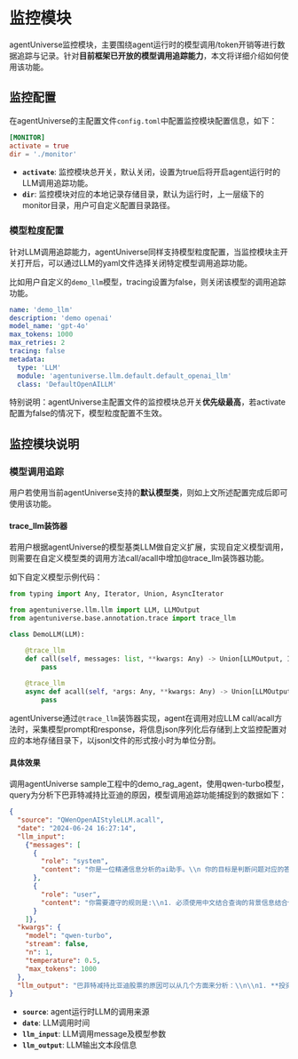 # 监控模块
agentUniverse监控模块，主要围绕agent运行时的模型调用/token开销等进行数据追踪与记录。针对**目前框架已开放的模型调用追踪能力**，本文将详细介绍如何使用该功能。

## 监控配置
在agentUniverse的主配置文件`config.toml`中配置监控模块配置信息，如下：
```toml
[MONITOR]
activate = true
dir = './monitor'
```
- **`activate`**: 监控模块总开关，默认关闭，设置为true后将开启agent运行时的LLM调用追踪功能。
- **`dir`**: 监控模块对应的本地记录存储目录，默认为运行时，上一层级下的monitor目录，用户可自定义配置目录路径。

### 模型粒度配置
针对LLM调用追踪能力，agentUniverse同样支持模型粒度配置，当监控模块主开关打开后，可以通过LLM的yaml文件选择关闭特定模型调用追踪功能。

比如用户自定义的`demo_llm`模型，tracing设置为false，则关闭该模型的调用追踪功能。
```yaml
name: 'demo_llm'
description: 'demo openai'
model_name: 'gpt-4o'
max_tokens: 1000
max_retries: 2
tracing: false
metadata:
  type: 'LLM'
  module: 'agentuniverse.llm.default.default_openai_llm'
  class: 'DefaultOpenAILLM'
```
特别说明：agentUniverse主配置文件的监控模块总开关**优先级最高**，若activate配置为false的情况下，模型粒度配置不生效。

## 监控模块说明
### 模型调用追踪
用户若使用当前agentUniverse支持的**默认模型类**，则如上文所述配置完成后即可使用该功能。

#### trace_llm装饰器

若用户根据agentUniverse的模型基类LLM做自定义扩展，实现自定义模型调用，则需要在自定义模型类的调用方法call/acall中增加@trace_llm装饰器功能。

如下自定义模型示例代码：
```python
from typing import Any, Iterator, Union, AsyncIterator

from agentuniverse.llm.llm import LLM, LLMOutput
from agentuniverse.base.annotation.trace import trace_llm

class DemoLLM(LLM):

    @trace_llm
    def call(self, messages: list, **kwargs: Any) -> Union[LLMOutput, Iterator[LLMOutput]]:
        pass
    
    @trace_llm
    async def acall(self, *args: Any, **kwargs: Any) -> Union[LLMOutput, AsyncIterator[LLMOutput]]:
        pass
```
agentUniverse通过`@trace_llm`装饰器实现，agent在调用对应LLM call/acall方法时，采集模型prompt和response，将信息json序列化后存储到上文监控配置对应的本地存储目录下，以jsonl文件的形式按小时为单位分割。

#### 具体效果
调用agentUniverse sample工程中的demo_rag_agent，使用qwen-turbo模型，query为分析下巴菲特减持比亚迪的原因，模型调用追踪功能捕捉到的数据如下：
```json
{
  "source": "QWenOpenAIStyleLLM.acall", 
  "date": "2024-06-24 16:27:14", 
  "llm_input": 
    {"messages": [
      {
        "role": "system",
        "content": "你是一位精通信息分析的ai助手。\\n 你的目标是判断问题对应的答案是否提供了有价值的信息，并对问题的答案做出建议和评价"
      }, 
      {
        "role": "user",
        "content": "你需要遵守的规则是:\\n1. 必须使用中文结合查询的背景信息结合你所拥有的知识回答用户提出的问题。\\n2. 结构化答案生成，必要时通过空行提升阅读体验。\\n 需要回答的问题是: 分析下巴菲特减持比亚迪的原因\\n"
      }
    ]}, 
  "kwargs": {
    "model": "qwen-turbo", 
    "stream": false, 
    "n": 1, 
    "temperature": 0.5, 
    "max_tokens": 1000
  },
  "llm_output": "巴菲特减持比亚迪股票的原因可以从几个方面来分析：\\n\\n1. **投资策略调整**：尽管巴菲特通常倾向于长期持有优质股票，但投资组合管理需要灵活性。他可能会根据市场动态、行业趋势和个人评估的变化，适时调整持仓以优化资产配置或分散风险。\\n\\n2. **估值与预期回报**：减持可能反映了巴菲特对比亚迪当前股价与他内在价值评估的差距。尽管比亚迪业绩强劲，但如果他认为股价过高，可能会选择部分兑现利润。\\n 综上所述，巴菲特减持比亚迪股票可能是基于上述因素的综合考虑，但具体原因只有巴菲特和芒格本人了解。值得注意的是，尽管减持，他们对比亚迪的长期看好并未改变，这从芒格的演讲和持续的股东大会支持可以看出。"
}
```
- **`source`**: agent运行时LLM的调用来源
- **`date`**: LLM调用时间
- **`llm_input`**: LLM调用message及模型参数
- **`llm_output`**: LLM输出文本段信息